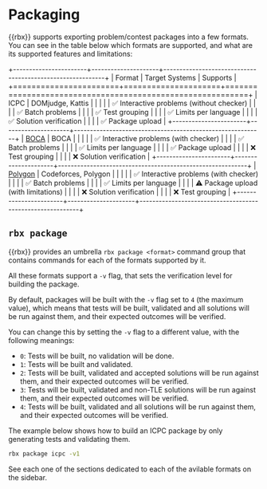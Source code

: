 # Packaging

{{rbx}} supports exporting problem/contest packages into a few formats. You can see
in the table below which formats are supported, and what are its supported features
and limitations:

+-----------------------+---------------------+-----------------------------------------------------------+
|        Format         |   Target Systems    |                         Supports                          |
+=======================+=====================+===========================================================+
| ICPC                  | DOMjudge, Kattis    |                                                           |
|                       |                     | :white_check_mark: Interactive problems (without checker) |
|                       |                     | :white_check_mark: Batch problems                         |
|                       |                     | :white_check_mark: Test grouping                          |
|                       |                     | :white_check_mark: Limits per language                    |
|                       |                     | :white_check_mark: Solution verification                  |
|                       |                     | :white_check_mark: Package upload                         |
+-----------------------+---------------------+-----------------------------------------------------------+
| [BOCA](boca.md)       | BOCA                |                                                           |
|                       |                     | :white_check_mark: Interactive problems (with checker)    |
|                       |                     | :white_check_mark: Batch problems                         |
|                       |                     | :white_check_mark: Limits per language                    |
|                       |                     | :white_check_mark: Package upload                         |
|                       |                     | :x: Test grouping                                         |
|                       |                     | :x: Solution verification                                 |
+-----------------------+---------------------+-----------------------------------------------------------+
| [Polygon](polygon.md) | Codeforces, Polygon |                                                           |
|                       |                     | :white_check_mark: Interactive problems (with checker)    |
|                       |                     | :white_check_mark: Batch problems                         |
|                       |                     | :white_check_mark: Limits per language                    |
|                       |                     | :warning: Package upload (with limitations)               |
|                       |                     | :x: Solution verification                                 |
|                       |                     | :x: Test grouping                                         |
+-----------------------+---------------------+-----------------------------------------------------------+

## `rbx package`

{{rbx}} provides an umbrella `rbx package <format>` command group that contains commands for each
of the formats supported by it.

All these formats support a `-v` flag, that sets the verification level for building the package.

By default, packages will be built with the `-v` flag set to `4` (the maximum value), which means that tests will be
built, validated and all solutions will be run against them, and their expected outcomes will be verified.

You can change this by setting the `-v` flag to a different value, with the following meanings:

- `0`: Tests will be built, no validation will be done.
- `1`: Tests will be built and validated.
- `2`: Tests will be built, validated and accepted solutions will be run against them, and their expected outcomes will be verified.
- `3`: Tests will be built, validated and non-TLE solutions will be run against them, and their expected outcomes will be verified.
- `4`: Tests will be built, validated and all solutions will be run against them, and their expected outcomes will be verified.

The example below shows how to build an ICPC package by only generating tests and validating them.

```bash
rbx package icpc -v1
```

See each one of the sections dedicated to each of the avilable formats on the sidebar.
